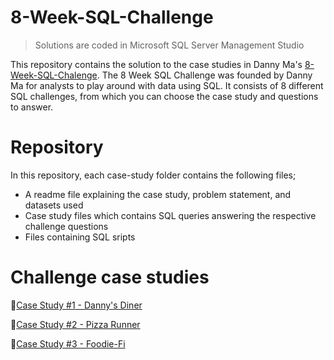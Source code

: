 # 8-Week-SQL-Challenge

> Solutions are coded in Microsoft SQL Server Management Studio

This repository contains the solution to the case studies in Danny Ma's [8-Week-SQL-Chalenge](https://8weeksqlchallenge.com/). The 8 Week SQL Challenge was founded by Danny Ma for analysts to play around with data using SQL. It consists of 8 different SQL challenges, from which you can choose the case study and questions to answer.

# Repository
In this repository, each case-study folder contains the following files;

 - A readme file explaining the case study, problem statement, and datasets used
 - Case study files which contains SQL queries answering the respective challenge questions
 - Files containing SQL sripts

# Challenge case studies
🍜[Case Study #1 - Danny's Diner](https://github.com/HabibatTheAnalyst/8-Week-SQL-Challenge/tree/main/Case%20Study%20%23%201%20-%20Danny's%20Diner)

🍕[Case Study #2 - Pizza Runner](https://github.com/HabibatTheAnalyst/8-Week-SQL-Challenge/tree/main/Case%20Study%20%23%202%20-%20Pizza%20Runner)

🥑[Case Study #3 - Foodie-Fi](https://github.com/HabibatTheAnalyst/8-Week-SQL-Challenge/tree/main/Case%20Study%20%23%203%20-%20Foodie%20Fi)